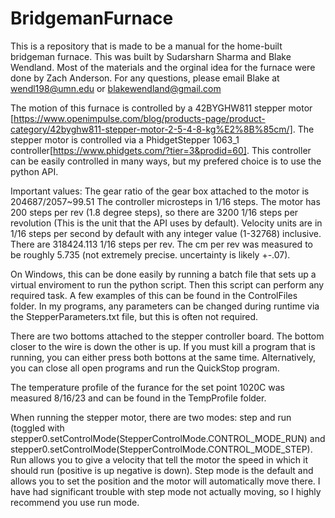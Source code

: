# BridgemanFurnace
This is a repository that is made to be a manual for the home-built bridgeman furnace. This was built by Sudarsharn Sharma and Blake Wendland. Most of the materials and the orginal idea for the furnace were done by Zach Anderson.
For any questions, please email Blake at wendl198@umn.edu or blakewendland@gmail.com

The motion of this furnace is controlled by a 42BYGHW811 stepper motor [https://www.openimpulse.com/blog/products-page/product-category/42byghw811-stepper-motor-2-5-4-8-kg%E2%8B%85cm/]. The stepper motor is controlled via a PhidgetStepper 1063_1 controller[https://www.phidgets.com/?tier=3&prodid=60]. This controller can be easily controlled in many ways, but my prefered choice is to use the python API. 

Important values:
The gear ratio of the gear box attached to the motor is 204687/2057~99.51
The controller microsteps in 1/16 steps. The motor has 200 steps per rev (1.8 degree steps), so there are 3200 1/16 steps per revolution (This is the unit that the API uses by default).
Velocity units are in 1/16 steps per second by default with any integer value (1-32768) inclusive.
There are 318424.113 1/16 steps per rev.
The cm per rev was measured to be roughly 5.735 (not extremely precise. uncertainty is likely +-.07).

On Windows, this can be done easily by running a batch file that sets up a virtual enviroment to run the python script. Then this script can perform any required task. A few examples of this can be found in the ControlFiles folder. In my programs, any parameters can be changed during runtime via the StepperParameters.txt file, but this is often not required.

There are two bottoms attached to the stepper controller board. The bottom closer to the wire is down the other is up. If you must kill a program that is running, you can either press both bottons at the same time. Alternatively, you can close all open programs and run the QuickStop program.

The temperature profile of the furance for the set point 1020C was measured 8/16/23 and can be found in the TempProfile folder. 

When running the stepper motor, there are two modes: step and run (toggled with stepper0.setControlMode(StepperControlMode.CONTROL_MODE_RUN) and stepper0.setControlMode(StepperControlMode.CONTROL_MODE_STEP). Run allows you to give a velocity that tell the motor the speed in which it should run (positive is up negative is down). Step mode is the default and allows you to set the position and the motor will automatically move there. I have had significant trouble with step mode not actually moving, so I highly recommend you use run mode. 
